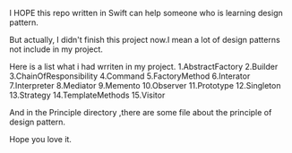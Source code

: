 I HOPE this repo written in Swift can help someone who is learning design pattern. 

But actually, I didn't finish this project now.I mean a lot of design patterns not include in my project.

Here is a list what i had wrriten in my project.
1.AbstractFactory
2.Builder
3.ChainOfResponsibility
4.Command
5.FactoryMethod
6.Interator
7.Interpreter
8.Mediator
9.Memento
10.Observer
11.Prototype
12.Singleton
13.Strategy
14.TemplateMethods
15.Visitor

And in the Principle directory ,there are some file about the principle of design pattern.

Hope you love it.

